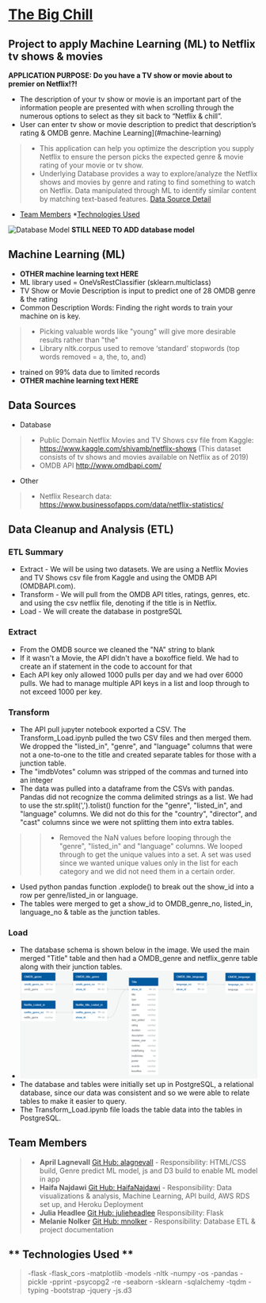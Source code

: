 # [The Big Chill](https://the-big-chill.herokuapp.com/)

## Project to apply Machine Learning (ML) to Netflix tv shows & movies
**APPLICATION PURPOSE: Do you have a TV show or movie about to premier on Netflix!?!**  
- The description of your tv show or movie is an important part of the information people are presented with when scrolling through the numerous options to select as they sit back to “Netflix & chill”.
- User can enter tv show or movie description to predict that description’s rating & OMDB genre. Machine Learning](#machine-learning)
>- This application can help you optimize the description you supply Netflix to ensure the person picks the expected genre & movie rating of your movie or tv show.
>- Underlying Database provides a way to explore/analyze the Netflix shows and movies by genre and rating to find something to watch on Netflix.  Data manipulated through ML to identify similar content by matching text-based features. [Data Source Detail](#data-sources)
* [Team Members](#team-members)
*[Technologies Used](#technologies-used)

![Database Model](static/images/Database_Model.png)    **STILL NEED TO ADD database model**

## **Machine Learning (ML)**
- **OTHER machine learning text HERE**
- ML library used = OneVsRestClassifier (sklearn.multiclass)
- TV Show or Movie Description is input to predict one of 28 OMDB genre & the rating
- Common Description Words:  Finding the right words to train your machine on is key. 
>- Picking valuable words like "young" will give more desirable results rather than "the"
>- Library nltk.corpus used to remove ‘standard’ stopwords (top words removed = a, the, to, and)
- trained on 99% data due to limited records
- **OTHER machine learning text HERE**

## **Data Sources**
- Database
>- Public Domain Netflix Movies and TV Shows csv file from Kaggle: https://www.kaggle.com/shivamb/netflix-shows (This dataset consists of tv shows and movies available on Netflix as of 2019)
>- OMDB API http://www.omdbapi.com/
- Other
>- Netflix Research data: https://www.businessofapps.com/data/netflix-statistics/

## **Data Cleanup and Analysis (ETL)**
### ETL Summary
- Extract - We will be using two datasets. We are using a Netflix Movies and TV Shows csv file from Kaggle and using the OMDB API (OMDBAPI.com).
- Transform -  We will pull from the OMDB API titles, ratings, genres, etc. and using the csv netflix file, denoting if the title is in Netflix.
- Load - We will create the database in postgreSQL

### **E**xtract
- From the OMDB source we cleaned the "NA" string to blank
- If it wasn't a Movie, the API didn't have a boxoffice field. We had to create an if statement in the code to account for that
- Each API key only allowed 1000 pulls per day and we had over 6000 pulls. We had to manage multiple API keys in a list and loop through to not exceed 1000 per key. 

### **T**ransform
- The API pull jupyter notebook exported a CSV. The Transform_Load.ipynb pulled the two CSV files and then merged them. We dropped the "listed_in", "genre", and "language" columns that were not a one-to-one to the title and created separate tables for those with a junction table.
- The "imdbVotes" column was stripped of the commas and turned into an integer 
- The data was pulled into a dataframe from the CSVs with pandas. Pandas did not recognize the comma delimited strings as a list. We had to use the str.split(',').tolist() function for the "genre", "listed_in", and "language" columns. We did not do this for the "country", "director", and "cast" columns since we were not splitting them into extra tables. 
>>- Removed the NaN values before looping through the "genre", "listed_in" and "language" columns. We looped through to get the unique values into a set. A set was used since we wanted unique values only in the list for each category and we did not need them in a certain order.
- Used python pandas function .explode() to break out the show_id into a row per genre/listed_in or language.
- The tables were merged to get a show_id to OMDB_genre_no, listed_in, language_no & table as the junction tables.

### **L**oad
- The database schema is shown below in the image. We used the main merged "Title" table and then had a OMDB_genre and netflix_genre table along with their junction tables. 
- ![Database Schema](resources/database_schema.png)
- The database and tables were initially set up in PostgreSQL, a relational database, since our data was consistent and so we were able to relate tables to make it easier to query.
- The Transform_Load.ipynb file loads the table data into the tables in PostgreSQL.

## **Team Members**
>- **April Lagnevall** [Git Hub: alagnevall](https://github.com/alagnevall)  - Responsibility: HTML/CSS build, Genre predict ML model, js and D3 build to enable ML model in app
>- **Haifa Najdawi** [Git Hub: HaifaNajdawi](https://github.com/HaifaNajdawi)  - Responsibility: Data visualizations & analysis, Machine Learning, API build, AWS RDS set up, and Heroku Deployment
>- **Julia Headlee**  [Git Hub: julieheadlee](https://github.com/julieheadlee) Responsibility: Flask
>- **Melanie Nolker** [Git Hub: mnolker](https://github.com/mnolker) - Responsibility: Database ETL & project documentation

## ** Technologies Used **
>-flask
>-flask_cors
>-matplotlib
>-models
>-nltk
>-numpy
>-os
>-pandas
>-pickle
>-pprint
>-psycopg2
>-re
>-seaborn
>-sklearn
>-sqlalchemy
>-tqdm
>-typing
>-bootstrap
>-jquery
>-js.d3
